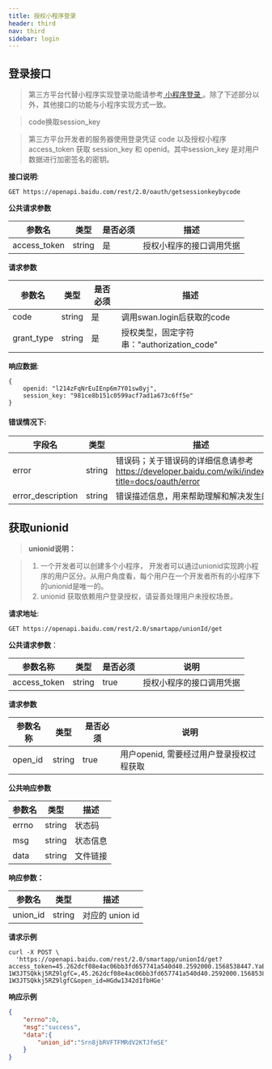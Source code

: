```yaml
---
title: 授权小程序登录
header: third
nav: third
sidebar: login
---
```



## 登录接口

> 第三方平台代替小程序实现登录功能请参考<a href="https://smartprogram.baidu.com/docs/develop/api/open_log/#swan-login"> 小程序登录 </a> 。除了下述部分以外，其他接口的功能与小程序实现方式一致。

> code换取session_key

> 第三方平台开发者的服务器使用登录凭证 code 以及授权小程序 access_token 获取 session_key 和 openid。其中session_key 是对用户数据进行加密签名的密钥。

**接口说明**:

```
GET https://openapi.baidu.com/rest/2.0/oauth/getsessionkeybycode
```

**公共请求参数**

参数名 | 类型 | 是否必须 | 描述
----- |-----| ------| -----
access\_token|string | 是 | 授权小程序的接口调用凭据 

**请求参数**

参数名 | 类型 | 是否必须 | 描述
----- |-----| ------| -----
code | string | 是| 调用swan.login后获取的code
grant_type | string | 是| 授权类型，固定字符串："authorization_code"

**响应数据**:

```
{
    openid: "l214zFqNrEuIEnp6m7Y01sw8yj",
    session_key: "981ce8b151c0599acf7ad1a673c6ff5e"
}
```
#### 错误情况下:

字段名   | 类型 | 描述
------ | -----| ----
error | string | 错误码；关于错误码的详细信息请参考 https://developer.baidu.com/wiki/index.php?title=docs/oauth/error
error\_description | string | 错误描述信息，用来帮助理解和解决发生的错误


## 获取unionid

> **unionid说明：**

>1.  一个开发者可以创建多个小程序， 开发者可以通过unionid实现跨小程序的用户区分。从用户角度看，每个用户在一个开发者所有的小程序下的unionid是唯一的。
>2. unionid 获取依赖用户登录授权，请妥善处理用户未授权场景。

**请求地址**:

```
GET https://openapi.baidu.com/rest/2.0/smartapp/unionId/get
```

**公共请求参数**：

| 参数名称     | 类型   | 是否必须 | 说明                                                         |
| ------------ | ------ | -------- | ------------------------------------------------------------ |
| access_token | string | true     | 授权小程序的接口调用凭据                                     |

**请求参数**

| 参数名称     | 类型   | 是否必须 | 说明                                                         |
| ------------ | ------ | -------- | ------------------------------------------------------------ |
| open_id      | string | true     | 用户openid, 需要经过用户登录授权过程获取 |

**公共响应参数**

| 参数名 | 类型   | 描述     |
| ------ | ------ | -------- |
| errno  | string | 状态码   |
| msg    | string | 状态信息 |
| data   | string | 文件链接 |

**响应参数：**

| 参数名   | 类型   | 描述            |
| -------- | ------ | --------------- |
| union_id | string | 对应的 union id |
**请求示例** 

```shell
curl -X POST \
  'https://openapi.baidu.com/rest/2.0/smartapp/unionId/get?access_token=45.262dcf08e4ac06bb3fd657741a540d40.2592000.1568538447.YaEGtZv0CrUcnG0OokJV4w-1W3JTSQkkj5RZ9lgfC=,45.262dcf08e4ac06bb3fd657741a540d40.2592000.1568538447.YaEGtZv0CrUcnG0OokJV4w-1W3JTSQkkj5RZ9lgfC&open_id=HGdw1342d1fbHGe'
```
**响应示例**

```json
{
    "errno":0,
    "msg":"success",
    "data":{
        "union_id":"Srn8jbRVFTFMRdV2KTJfmSE"
    }
}
```


